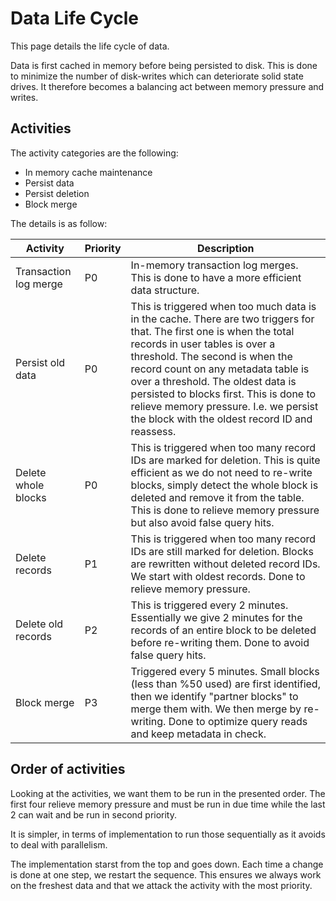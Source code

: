 # Data Life Cycle

This page details the life cycle of data.

Data is first cached in memory before being persisted to disk.  This is done to minimize the number of disk-writes which can deteriorate solid state drives.  It therefore becomes a balancing act between memory pressure and writes.

## Activities

The activity categories are the following:

*   In memory cache maintenance
*   Persist data
*   Persist deletion
*   Block merge

The details is as follow:

Activity|Priority|Description
-|-|-
Transaction log merge|P0|In-memory transaction log merges.  This is done to have a more efficient data structure.
Persist old data|P0|This is triggered when too much data is in the cache.  There are two triggers for that.  The first one is when the total records in user tables is over a threshold.  The second is when the record count on any metadata table is over a threshold.  The oldest data is persisted to blocks first.  This is done to relieve memory pressure.  I.e. we persist the block with the oldest record ID and reassess.
Delete whole blocks|P0|This is triggered when too many record IDs are marked for deletion.  This is quite efficient as we do not need to re-write blocks, simply detect the whole block is deleted and remove it from the table.  This is done to relieve memory pressure but also avoid false query hits.
Delete records|P1|This is triggered when too many record IDs are still marked for deletion.  Blocks are rewritten without deleted record IDs.  We start with oldest records.  Done to relieve memory pressure.
Delete old records|P2|This is triggered every 2 minutes.  Essentially we give 2 minutes for the records of an entire block to be deleted before re-writing them.  Done to avoid false query hits.
Block merge|P3|Triggered every 5 minutes.  Small blocks (less than %50 used) are first identified, then we identify "partner blocks" to merge them with.  We then merge by re-writing.  Done to optimize query reads and keep metadata in check.

## Order of activities

Looking at the activities, we want them to be run in the presented order.  The first four relieve memory pressure and must be run in due time while the last 2 can wait and be run in second priority.

It is simpler, in terms of implementation to run those sequentially as it avoids to deal with parallelism.

The implementation starst from the top and goes down.  Each time a change is done at one step, we restart the sequence.  This ensures we always work on the freshest data and that we attack the activity with the most priority.
